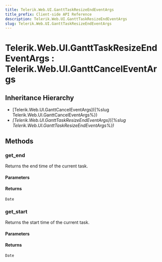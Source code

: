 ```yaml
---
title: Telerik.Web.UI.GanttTaskResizeEndEventArgs
title_prefix: Client-side API Reference
description: Telerik.Web.UI.GanttTaskResizeEndEventArgs
slug: Telerik.Web.UI.GanttTaskResizeEndEventArgs
---
```


# Telerik.Web.UI.GanttTaskResizeEndEventArgs : Telerik.Web.UI.GanttCancelEventArgs

## Inheritance Hierarchy

* [Telerik.Web.UI.GanttCancelEventArgs]({%slug Telerik.Web.UI.GanttCancelEventArgs%})
* *[Telerik.Web.UI.GanttTaskResizeEndEventArgs]({%slug Telerik.Web.UI.GanttTaskResizeEndEventArgs%})*


## Methods

### get_end

Returns the end time of the current task. 

#### Parameters

#### Returns

`Date`
### get_start

Returns the start time of the current task. 

#### Parameters

#### Returns

`Date`


